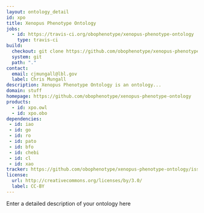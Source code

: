```yaml
---
layout: ontology_detail
id: xpo
title: Xenopus Phenotype Ontology
jobs:
  - id: https://travis-ci.org/obophenotype/xenopus-phenotype-ontology
    type: travis-ci
build:
  checkout: git clone https://github.com/obophenotype/xenopus-phenotype-ontology.git
  system: git
  path: "."
contact:
  email: cjmungall@lbl.gov
  label: Chris Mungall
description: Xenopus Phenotype Ontology is an ontology...
domain: stuff
homepage: https://github.com/obophenotype/xenopus-phenotype-ontology
products:
  - id: xpo.owl
  - id: xpo.obo
dependencies:
 - id: iao
 - id: go
 - id: ro
 - id: pato
 - id: bfo
 - id: chebi
 - id: cl
 - id: xao
tracker: https://github.com/obophenotype/xenopus-phenotype-ontology/issues
license:
  url: http://creativecommons.org/licenses/by/3.0/
  label: CC-BY
---
```


Enter a detailed description of your ontology here

